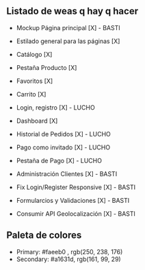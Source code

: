 ## Listado de weas q hay q hacer ##

- Mockup Página principal [X] - BASTI
- Estilado general para las páginas [X]
- Catálogo [X]
- Pestaña Producto [X]
- Favoritos [X]
- Carrito [X]
- Login, registro [X] - LUCHO
- Dashboard [X]
- Historial de Pedidos [X] - LUCHO 
- Pago como invitado [X] - LUCHO
- Pestaña de Pago [X] - LUCHO
- Administración Clientes  [X] - BASTI

- Fix Login/Register Responsive [X] - BASTI
- Formularcios y Validaciones [X] - BASTI
- Consumir API Geolocalización [X] - BASTI

## Paleta de colores ##

- Primary: #faeeb0 , rgb(250, 238, 176)
- Secondary: #a1631d, rgb(161, 99, 29)
